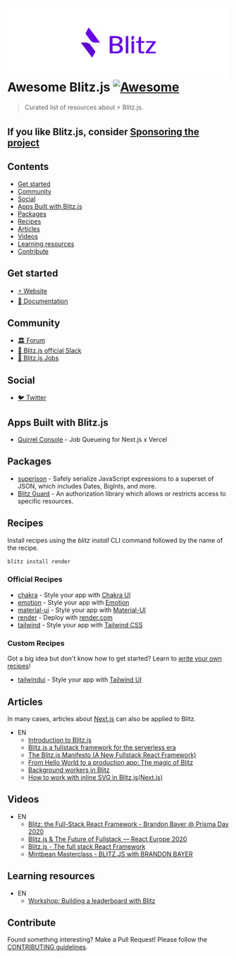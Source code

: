 [<img src="https://raw.githubusercontent.com/blitz-js/art/master/github-cover-photo.png" align="right">](https://blitzjs.com/)

# Awesome Blitz.js [![Awesome](https://cdn.rawgit.com/sindresorhus/awesome/d7305f38d29fed78fa85652e3a63e154dd8e8829/media/badge.svg)](https://github.com/sindresorhus/awesome)

> Curated list of resources about :zap: Blitz.js.

## If you like Blitz.js, consider [Sponsoring the project](https://github.com/sponsors/blitz-js)

## Contents

- [Get started](#get-started)
- [Community](#community)
- [Social](#social)
- [Apps Built with Blitz.js](#apps-built-with-blitzjs)
- [Packages](#packages)
- [Recipes](#recipes)
- [Articles](#articles)
- [Videos](#videos)
- [Learning resources](#learning-resources)
- [Contribute](contributing.md)

## Get started

* [:zap: Website](https://blitzjs.com/)
* [:book: Documentation](https://blitzjs.com/docs/getting-started)

## Community

- [:classical_building: Forum](https://github.com/blitz-js/blitz/discussions)
- [:speech_balloon: Blitz.js official Slack](https://slack.blitzjs.com/)
- [:office: Blitz.js Jobs](https://blitz-jobs.com/)

## Social
* [:bird: Twitter](https://twitter.com/blitz_js)

## Apps Built with Blitz.js

- [Quirrel Console](https://github.com/quirrel-dev/quirrel.dev) - Job Queueing for Next.js x Vercel

## Packages

- [superjson](https://github.com/blitz-js/superjson) - Safely serialize JavaScript expressions to a superset of JSON, which includes Dates, BigInts, and more.
- [Blitz Guard](https://ntgussoni.github.io/blitz-guard/docs) - An authorization library which allows or restricts access to specific resources.

## Recipes

Install recipes using the <var>blitz install</var> CLI command followed by the name of the recipe.

```bash
blitz install render
```

### Official Recipes

- [chakra](https://github.com/blitz-js/blitz/tree/canary/recipes/chakra) - Style your app with [Chakra UI](https://chakra-ui.com/)
- [emotion](https://github.com/blitz-js/blitz/tree/canary/recipes/emotion) - Style your app with [Emotion](https://emotion.sh/docs/introduction)
- [material-ui](https://github.com/blitz-js/blitz/tree/canary/recipes/material-ui) - Style your app with [Material-UI](https://material-ui.com/)
- [render](https://github.com/blitz-js/blitz/tree/canary/recipes/render) - Deploy with [render.com](https://render.com)
- [tailwind](https://github.com/blitz-js/blitz/tree/canary/recipes/tailwind) - Style your app with [Tailwind CSS](https://tailwindcss.com/)

### Custom Recipes

Got a big idea but don't know how to get started? Learn to [write your own recipes](https://blitzjs.com/docs/writing-recipes)!

- [tailwindui](https://github.com/jamiedavenport/blitzjs-tailwindui-recipe) - Style your app with [Tailwind UI](https://tailwindui.com/)

## Articles

In many cases, articles about [Next.js](https://github.com/unicodeveloper/awesome-nextjs#articles) can also be applied to Blitz.

* EN
  * [Introduction to Blitz.js](https://dev.to/bnevilleoneill/introduction-to-blitz-js-187h)
  * [Blitz.js a fullstack framework for the serverless era](https://dev.to/iamcherta/blitz-js-a-fullstack-framework-for-the-serverless-era-493j)
  * [The Blitz.js Manifesto (A New Fullstack React Framework)](https://dev.to/flybayer/the-blitz-js-manifesto-a-new-react-framework-1gg7)
  * [From Hello World to a production app: The magic of Blitz](https://kitze.io/posts/launching-fungarzione-with-blitz)
  * [Background workers in Blitz](https://medium.com/@johncantrell97/background-workers-in-blitz-31fe5f3b6ce6)
  * [How to work with inline SVG in Blitz.js(Next.js)](https://medium.com/@sa.nitawaki/how-to-work-with-inline-svg-in-blitz-js-nextjs-c0b86f8986d4)

## Videos

* EN
  * [Blitz: the Full-Stack React Framework - Brandon Bayer @ Prisma Day 2020](https://www.youtube.com/watch?time_continue=2&v=fIexr5UZfhU&feature=emb_title)
  * [Blitz.js & The Future of Fullstack — React Europe 2020](https://www.youtube.com/watch?v=ZSD5ifGTlag&feature=emb_title)
  * [Blitz.js - The full stack React Framework](https://www.youtube.com/watch?v=UsJl7Mn5Y0E&feature=emb_title)
  * [Mintbean Masterclass - BLITZ.JS with BRANDON BAYER](https://www.youtube.com/watch?v=3pnJx8GrJ2U)

## Learning resources
* EN
  * [Workshop: Building a leaderboard with Blitz](https://github.com/SigurdMW/blitzjs-workshop)

## Contribute

Found something interesting? Make a Pull Request! Please follow the [CONTRIBUTING guidelines](/contributing.md).
